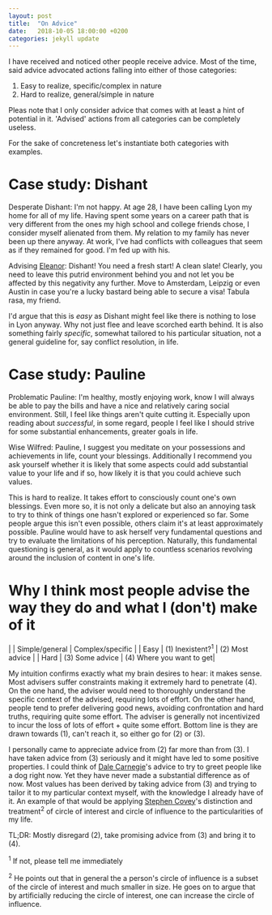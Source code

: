 ```yaml
---
layout: post
title:  "On Advice"
date:   2018-10-05 18:00:00 +0200
categories: jekyll update
---
```


I have received and noticed other people receive advice. Most of the time, said advice advocated actions falling into either of those categories:
1. Easy to realize, specific/complex in nature
2. Hard to realize, general/simple in nature

Pleas note that I only consider advice that comes with at least a hint of potential in it. 'Advised' actions from all categories can be completely useless.

For the sake of concreteness let's instantiate both categories with examples.

# Case study: Dishant

Desperate Dishant: I'm not happy. At age 28, I have been calling Lyon my home for all of my life. Having spent some years on a career path that is very different from the ones my high school and college friends chose, I consider myself alienated from them. My relation to my family has never been up there anyway. At work, I've had conflicts with colleagues that seem as if they remained for good. I'm fed up with his.

Advising [Eleanor](https://www.youtube.com/watch?v=HuS5NuXRb5Y): Dishant! You need a fresh start! A clean slate! Clearly, you need to leave this putrid environment behind you and not let you be affected by this negativity any further. Move to Amsterdam, Leipzig or even Austin in case you're a lucky bastard being able to secure a visa! Tabula rasa, my friend.

I'd argue that this is _easy_ as Dishant might feel like there is nothing to lose in Lyon anyway. Why not just flee and leave scorched earth behind. It is also something fairly _specific_, somewhat tailored to his particular situation, not a general guideline for, say conflict resolution, in life.

# Case study: Pauline

Problematic Pauline: I'm healthy, mostly enjoying work, know I will always be able to pay the bills and have a nice and relatively caring social environment. Still, I feel like things aren't quite cutting it. Especially upon reading about _successful_, in some regard, people I feel like I should strive for some substantial enhancements, greater goals in life.

Wise Wilfred: Pauline, I suggest you meditate on your possessions and achievements in life, count your blessings. Additionally I recommend you ask yourself whether it is likely that some aspects could add substantial value to your life and if so, how likely it is that you could achieve such values.

This is hard to realize. It takes effort to consciously count one's own blessings. Even more so, it is not only a delicate but also an annoying task to try to think of things one hasn't explored or experienced so far. Some people argue this isn't even possible, others claim it's at least approximately possible. Pauline would have to ask herself very fundamental questions and try to evaluate the limitations of his perception. Naturally, this fundamental questioning is general, as it would apply to countless scenarios revolving around the inclusion of content in one's life.

# Why I think most people advise the way they do and what I (don't) make of it

|         | Simple/general              | Complex/specific  |
| Easy    | (1) Inexistent?<sup>1</sup> | (2) Most advice |
| Hard    | (3) Some advice             | (4) Where you want to get|

My intuition confirms exactly what my brain desires to hear: it makes sense. Most advisers suffer constraints making it extremely hard to penetrate (4). On the one hand, the adviser would need to thoroughly understand the specific context of the advised, requiring lots of effort. On the other hand, people tend to prefer delivering good news, avoiding confrontation and hard truths, requiring quite some effort. The adviser is generally not incentivized to incur the loss of lots of effort + quite some effort. Bottom line is they are drawn towards (1), can't reach it, so either go for (2) or (3).

I personally came to appreciate advice from (2) far more than from (3). I have taken advice from (3) seriously and it might have led to some positive properties. I could think of [Dale Carnegie](https://en.wikipedia.org/wiki/How_to_Win_Friends_and_Influence_People)'s advice to try to greet people like a dog right now. Yet they have never made a substantial difference as of now. Most values has been derived by taking advice from (3) and trying to tailor it to my particular context myself, with the knowledge I already have of it. An example of that would be applying [Stephen Covey](https://en.wikipedia.org/wiki/The_7_Habits_of_Highly_Effective_People)'s distinction and treatment<sup>2</sup> of circle of interest and circle of influence to the particularities of my life.

TL;DR: Mostly disregard (2), take promising advice from (3) and bring it to (4).

<sup>1</sup> If not, please tell me immediately

<sup>2</sup> He points out that in general the a person's circle of influence is a subset of the circle of interest and much smaller in size. He goes on to argue that by artificially reducing the circle of interest, one can increase the circle of influence.
